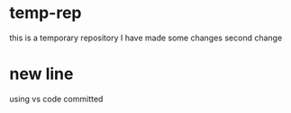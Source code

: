 # temp-rep
this is a temporary repository
I have made some changes
second change
# new line
using vs code 
committed 

